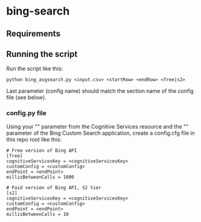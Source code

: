 # bing-search

## Requirements


## Running the script

Run the script like this:

```
python bing_asgsearch.py <input.csv> <startRow> <endRow> <free|s2>
```

Last parameter (config name) should match the section name of the config file (see below).


### config.py file

Using your "<cognitiveServicesKey>" parameter from the Cognitive Services resource and the "<customConfig>" parameter of the Bing Custom Search application, create a config.cfg file in this repo root like this:

```
# Free version of Bing API
[free]
cognitiveServicesKey = <cognitiveServicesKey>
customConfig = <customConfig>
endPoint = <endPoint>
millisBetweenCalls = 1000

# Paid version of Bing API, S2 tier
[s2]
cognitiveServicesKey = <cognitiveServicesKey>
customConfig = <customConfig>
endPoint = <endPoint>
millisBetweenCalls = 10

```
